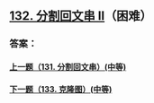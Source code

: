 ## [132. 分割回文串 II](https://leetcode-cn.com/problems/merge-two-sorted-lists/)（困难）





### 答案：



#### [上一题（131. 分割回文串）(中等)](https://github.com/sdwwld/leetCode/blob/master/src/main/java/com/wld/java/leetcode/leetCode0131.md)

#### [下一题（133. 克隆图）(中等)](https://github.com/sdwwld/leetCode/blob/master/src/main/java/com/wld/java/leetcode/leetCode0133.md)